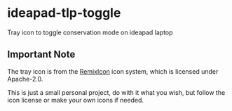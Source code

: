 # ideapad-tlp-toggle

 Tray icon to toggle conservation mode on ideapad laptop

## Important Note

The tray icon is from the [RemixIcon](https://github.com/Remix-Design/RemixIcon) icon system, which is licensed under Apache-2.0.

This is just a small personal project, do with it what you wish, but follow the icon license or make your own icons if needed.
